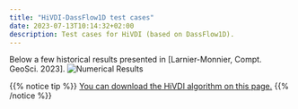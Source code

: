 ```yaml
---
title: "HiVDI-DassFlow1D test cases"
date: 2023-07-13T10:14:32+02:00
description: Test cases for HiVDI (based on DassFlow1D).
---
```


Below a few historical results presented in [Larnier-Monnier, Compt. GeoSci. 2023].
![Numerical Results](/images/hivdi_num_res.png)

{{% notice tip %}}
[You can download the HiVDI algorithm on this page.](/download/dl_hi)
{{% /notice %}}
